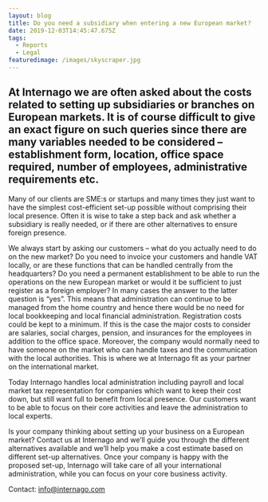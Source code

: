```yaml
---
layout: blog
title: Do you need a subsidiary when entering a new European market?
date: 2019-12-03T14:45:47.675Z
tags:
  - Reports
  - Legal
featuredimage: /images/skyscraper.jpg
---
```

## At Internago we are often asked about the costs related to setting up subsidiaries or branches on European markets. It is of course difficult to give an exact figure on such queries since there are many variables needed to be considered – establishment form, location, office space required, number of employees, administrative requirements etc.



Many of our clients are SME:s or startups and many times they just want to have the simplest cost-efficient set-up possible without comprising their local presence. Often it is wise to take a step back and ask whether a subsidiary is really needed, or if there are other alternatives to ensure foreign presence.



We always start by asking our customers – what do you actually need to do on the new market? Do you need to invoice your customers and handle VAT locally, or are these functions that can be handled centrally from the headquarters? Do you need a permanent establishment to be able to run the operations on the new European market or would it be sufficient to just register as a foreign employer? In many cases the answer to the latter question is “yes”. This means that administration can continue to be managed from the home country and hence there would be no need for local bookkeeping and local financial administration. Registration costs could be kept to a minimum.  If this is the case the major costs to consider are salaries, social charges, pension, and insurances for the employees in addition to the office space. Moreover, the company would normally need to have someone on the market who can handle taxes and the communication with the local authorities. This is where we at Internago fit as your partner on the international market.


Today Internago handles local administration including payroll and local market tax representation for companies which want to keep their cost down, but still want full to benefit from local presence. Our customers want to be able to focus on their core activities and leave the administration to local experts. 


Is your company thinking about setting up your business on a European market? Contact us at Internago and we’ll guide you through the different alternatives available and we’ll help you make a cost estimate based on different set-up alternatives. Once your company is happy with the proposed set-up, Internago will take care of all your international administration, while you can focus on your core business activity.
 

Contact: [info@internago.com](mailto:info@internago.com)